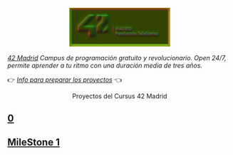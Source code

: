 <p align="center" width="100%">
    <img width="45%" src="documentation/42-Madrid.png"> 
</p>
 
*[42 Madrid](https://www.42madrid.com/) Campus de programación gratuito y revolucionario. Open 24/7, permite aprender a tu ritmo con una duración media de tres años.*

👉 [*Info para preparar los proyectos*](documentation/) 👈

<p align="center" width="100%">Proyectos del Cursus 42 Madrid</p>


## [0](0)
## [MileStone 1](milestone_1)



